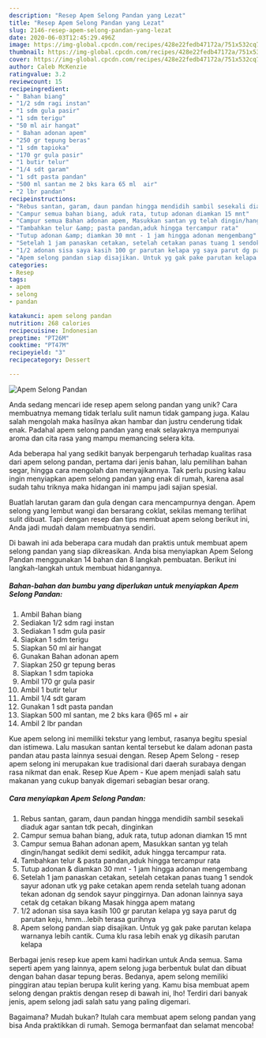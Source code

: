 ```yaml
---
description: "Resep Apem Selong Pandan yang Lezat"
title: "Resep Apem Selong Pandan yang Lezat"
slug: 2146-resep-apem-selong-pandan-yang-lezat
date: 2020-06-03T12:45:29.496Z
image: https://img-global.cpcdn.com/recipes/428e22fedb47172a/751x532cq70/apem-selong-pandan-foto-resep-utama.jpg
thumbnail: https://img-global.cpcdn.com/recipes/428e22fedb47172a/751x532cq70/apem-selong-pandan-foto-resep-utama.jpg
cover: https://img-global.cpcdn.com/recipes/428e22fedb47172a/751x532cq70/apem-selong-pandan-foto-resep-utama.jpg
author: Caleb McKenzie
ratingvalue: 3.2
reviewcount: 15
recipeingredient:
- " Bahan biang"
- "1/2 sdm ragi instan"
- "1 sdm gula pasir"
- "1 sdm terigu"
- "50 ml air hangat"
- " Bahan adonan apem"
- "250 gr tepung beras"
- "1 sdm tapioka"
- "170 gr gula pasir"
- "1 butir telur"
- "1/4 sdt garam"
- "1 sdt pasta pandan"
- "500 ml santan me 2 bks kara 65 ml  air"
- "2 lbr pandan"
recipeinstructions:
- "Rebus santan, garam, daun pandan hingga mendidih sambil sesekali diaduk agar santan tdk pecah, dinginkan"
- "Campur semua bahan biang, aduk rata, tutup adonan diamkan 15 mnt"
- "Campur semua Bahan adonan apem, Masukkan santan yg telah dingin/hangat sedikit demi sedikit, aduk hingga tercampur rata."
- "Tambahkan telur &amp; pasta pandan,aduk hingga tercampur rata"
- "Tutup adonan &amp; diamkan 30 mnt - 1 jam hingga adonan mengembang"
- "Setelah 1 jam panaskan cetakan, setelah cetakan panas tuang 1 sendok sayur adonan utk yg pake cetakan apem renda setelah tuang adonan tekan adonan dg sendok sayur pinggirnya. Dan adonan lainnya saya cetak dg cetakan bikang Masak hingga apem matang"
- "1/2 adonan sisa saya kasih 100 gr parutan kelapa yg saya parut dg parutan keju, hmm...lebih terasa gurihnya"
- "Apem selong pandan siap disajikan. Untuk yg gak pake parutan kelapa warnanya lebih cantik. Cuma klu rasa lebih enak yg dikasih parutan kelapa"
categories:
- Resep
tags:
- apem
- selong
- pandan

katakunci: apem selong pandan 
nutrition: 268 calories
recipecuisine: Indonesian
preptime: "PT26M"
cooktime: "PT47M"
recipeyield: "3"
recipecategory: Dessert

---
```



![Apem Selong Pandan](https://img-global.cpcdn.com/recipes/428e22fedb47172a/751x532cq70/apem-selong-pandan-foto-resep-utama.jpg)

Anda sedang mencari ide resep apem selong pandan yang unik? Cara membuatnya memang tidak terlalu sulit namun tidak gampang juga. Kalau salah mengolah maka hasilnya akan hambar dan justru cenderung tidak enak. Padahal apem selong pandan yang enak selayaknya mempunyai aroma dan cita rasa yang mampu memancing selera kita.

Ada beberapa hal yang sedikit banyak berpengaruh terhadap kualitas rasa dari apem selong pandan, pertama dari jenis bahan, lalu pemilihan bahan segar, hingga cara mengolah dan menyajikannya. Tak perlu pusing kalau ingin menyiapkan apem selong pandan yang enak di rumah, karena asal sudah tahu triknya maka hidangan ini mampu jadi sajian spesial.

Buatlah larutan garam dan gula dengan cara mencampurnya dengan. Apem selong yang lembut wangi dan bersarang coklat, sekilas memang terlihat sulit dibuat. Tapi dengan resep dan tips membuat apem selong berikut ini, Anda jadi mudah dalam membuatnya sendiri.


Di bawah ini ada beberapa cara mudah dan praktis untuk membuat apem selong pandan yang siap dikreasikan. Anda bisa menyiapkan Apem Selong Pandan menggunakan 14 bahan dan 8 langkah pembuatan. Berikut ini langkah-langkah untuk membuat hidangannya.

<!--inarticleads1-->

##### Bahan-bahan dan bumbu yang diperlukan untuk menyiapkan Apem Selong Pandan:

1. Ambil  Bahan biang
1. Sediakan 1/2 sdm ragi instan
1. Sediakan 1 sdm gula pasir
1. Siapkan 1 sdm terigu
1. Siapkan 50 ml air hangat
1. Gunakan  Bahan adonan apem
1. Siapkan 250 gr tepung beras
1. Siapkan 1 sdm tapioka
1. Ambil 170 gr gula pasir
1. Ambil 1 butir telur
1. Ambil 1/4 sdt garam
1. Gunakan 1 sdt pasta pandan
1. Siapkan 500 ml santan, me 2 bks kara @65 ml + air
1. Ambil 2 lbr pandan


Kue apem selong ini memiliki tekstur yang lembut, rasanya begitu spesial dan istimewa. Lalu masukan santan kental tersebut ke dalam adonan pasta pandan atau pasta lainnya sesuai dengan. Resep Apem Selong - resep apem selong ini merupakan kue tradisional dari daerah surabaya dengan rasa nikmat dan enak. Resep Kue Apem - Kue apem menjadi salah satu makanan yang cukup banyak digemari sebagian besar orang. 

<!--inarticleads2-->

##### Cara menyiapkan Apem Selong Pandan:

1. Rebus santan, garam, daun pandan hingga mendidih sambil sesekali diaduk agar santan tdk pecah, dinginkan
1. Campur semua bahan biang, aduk rata, tutup adonan diamkan 15 mnt
1. Campur semua Bahan adonan apem, Masukkan santan yg telah dingin/hangat sedikit demi sedikit, aduk hingga tercampur rata.
1. Tambahkan telur &amp; pasta pandan,aduk hingga tercampur rata
1. Tutup adonan &amp; diamkan 30 mnt - 1 jam hingga adonan mengembang
1. Setelah 1 jam panaskan cetakan, setelah cetakan panas tuang 1 sendok sayur adonan utk yg pake cetakan apem renda setelah tuang adonan tekan adonan dg sendok sayur pinggirnya. Dan adonan lainnya saya cetak dg cetakan bikang Masak hingga apem matang
1. 1/2 adonan sisa saya kasih 100 gr parutan kelapa yg saya parut dg parutan keju, hmm...lebih terasa gurihnya
1. Apem selong pandan siap disajikan. Untuk yg gak pake parutan kelapa warnanya lebih cantik. Cuma klu rasa lebih enak yg dikasih parutan kelapa


Berbagai jenis resep kue apem kami hadirkan untuk Anda semua. Sama seperti apem yang lainnya, apem selong juga berbentuk bulat dan dibuat dengan bahan dasar tepung beras. Bedanya, apem selong memiliki pinggiran atau tepian berupa kulit kering yang. Kamu bisa membuat apem selong dengan praktis dengan resep di bawah ini, lho! Terdiri dari banyak jenis, apem selong jadi salah satu yang paling digemari. 

Bagaimana? Mudah bukan? Itulah cara membuat apem selong pandan yang bisa Anda praktikkan di rumah. Semoga bermanfaat dan selamat mencoba!

